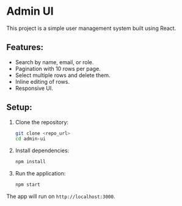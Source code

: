 # Admin UI

This project is a simple user management system built using React.

## Features:
- Search by name, email, or role.
- Pagination with 10 rows per page.
- Select multiple rows and delete them.
- Inline editing of rows.
- Responsive UI.

## Setup:
1. Clone the repository:
    ```bash
    git clone <repo_url>
    cd admin-ui
    ```
2. Install dependencies:
    ```bash
    npm install
    ```
3. Run the application:
    ```bash
    npm start
    ```

The app will run on `http://localhost:3000`.
